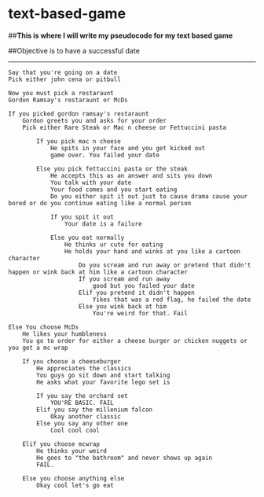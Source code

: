 # text-based-game
##**This is where I will write my pseudocode for my text based game**

##Objective is to have a successful date
***


    Say that you're going on a date
    Pick either john cena or pitbull

    Now you must pick a restaraunt
    Gordon Ramsay's restaraunt or McDs

    If you picked gordon ramsay's restaraunt
        Gordon greets you and asks for your order
        Pick either Rare Steak or Mac n cheese or Fettuccini pasta

            If you pick mac n cheese
                He spits in your face and you get kicked out
                game over. You failed your date

            Else you pick fettuccini pasta or the steak
                He accepts this as an answer and sits you down
                You talk with your date
                Your food comes and you start eating
                Do you either spit it out just to cause drama cause your bored or do you continue eating like a normal person

                If you spit it out 
                    Your date is a failure

                Else you eat normally
                    He thinks ur cute for eating
                    He holds your hand and winks at you like a cartoon character
                        Do you scream and run away or pretend that didn't happen or wink back at him like a cartoon character
                        If you scream and run away
                            good but you failed your date
                        Elif you pretend it didn't happen
                            Yikes that was a red flag, he failed the date
                        Else you wink back at him
                            You're weird for that. Fail

    Else You choose McDs
        He likes your humbleness 
        You go to order for either a cheese burger or chicken nuggets or you get a mc wrap

        If you choose a cheeseburger
            He appreciates the classics
            You guys go sit down and start talking
            He asks what your favorite lego set is

            If you say the orchard set 
                YOU'RE BASIC. FAIL
            Elif you say the millenium falcon
                Okay another classic
            Else you say any other one
                Cool cool cool

        Elif you choose mcwrap
            He thinks your weird
            He goes to "the bathroom" and never shows up again
            FAIL.

        Else you choose anything else
            Okay cool let's go eat
